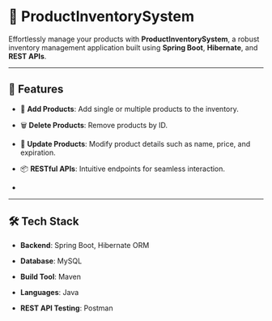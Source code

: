 # 🌟 ProductInventorySystem  


Effortlessly manage your products with **ProductInventorySystem**, a robust inventory management application built using **Spring Boot**, **Hibernate**, and **REST APIs**.

---

## 🚀 Features  

- 🛒 **Add Products**: Add single or multiple products to the inventory.
  
- 🗑️ **Delete Products**: Remove products by ID.
  
- 🔄 **Update Products**: Modify product details such as name, price, and expiration.
  
- 📦 **RESTful APIs**: Intuitive endpoints for seamless interaction.
- 

---

## 🛠️ Tech Stack  

- **Backend**: Spring Boot, Hibernate ORM
  
- **Database**: MySQL
  
- **Build Tool**: Maven
  
- **Languages**: Java
  
- **REST API Testing**: Postman  
